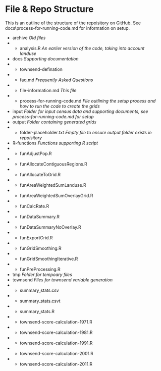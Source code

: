 # File & Repo Structure

This is an outline of the structure of the repoisitory on GitHub. See docs\process-for-running-code.md for information on setup. 

- archive *Old files*
- - analysis.R *An earlier version of the code, taking into account landuse*
- docs *Supporting documentation*
- - townsend-defination
- - faq.md *Frequently Asked Questions*
- - file-information.md *This file*
- - process-for-running-code.md *File outlining the setup process and how to run the code to create the grids*
- input *Folder for input census data and supporting documents, see process-for-running-code.md for setup*
- output *Folder containing generated grids*
- - folder-placeholder.txt *Empty file to ensure output folder exists in repoisitory*
- R-functions *Functions supporting R script*
- - funAdjustPop.R
- - funAllocateContiguousRegions.R
- - funAllocateToGrid.R
- - funAreaWeightedSumLanduse.R
- - funAreaWeightedSumOverlayGrid.R
- - funCalcRate.R
- - funDataSummary.R
- - funDataSummaryNoOverlay.R
- - funExportGrid.R
- - funGridSmoothing.R
- - funGridSmoothingIterative.R
- - funPreProcessing.R
- tmp *Folder for tempoary files*
- townsend *Files for townsend variable generation*
- - summary_stats.csv
- - summary_stats.csvt
- - summary_stats.R
- - townsend-score-calculation-1971.R
- - townsend-score-calculation-1981.R
- - townsend-score-calculation-1991.R
- - townsend-score-calculation-2001.R
- - townsend-score-calculation-2011.R
